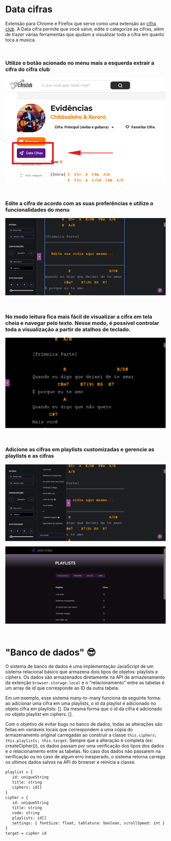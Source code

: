 
# Data cifras

Extensão para Chrome e Firefox que serve como uma extensão ao [cifra club](https://www.cifraclub.com.br). A Data cifra permite que você salve, edite e categorize as cifras, além de trazer várias ferramentas que ajudam a visualizar toda a cifra em quanto toca a musica.

<br>

### Utilize o botão acionado no menu mais a esquerda extrair a cifra do cifra club

![](media\screenshot\button.png)

<br>

### Edite a cifra de acordo com as suas preferências e utilize o funcionalidades do menu

![](media\screenshot\edicao.png)

<br>

### No modo leitura fica mais fácil de visualizar a cifra em tela cheia e navegar pelo texto. Nesse modo, é possível controlar toda a visualização a partir de atalhos de teclado.

![](media\screenshot\tela-cheia.png)

<br>

### Adicione as cifras em playlists customizadas e gerencie as playlists e as cifras

![](media\screenshot\modo-coluna.png)

![](media\screenshot\tabela.png)

<br>

# "Banco de dados" 😎

O sistema de banco de dados é uma implementação JavaScript de um sistema relacional básico que armazena dois tipos de objetos: playlists e ciphers. Os dados são armazenados diretamente na API de armazenamento da extenção ``browser.storage.local`` e o "relacionamento" entre as tabelas é um array de id que corresponde ao ID da outra tabela.

Em um exemplo, esse sistema many-to-many funciona da seguinte forma: ao adicionar uma cifra em uma playlists, o id da playlist é adicionado no objeto cifra em playlists: []. Da mesma forma que o id da cifra é adcionado no objeto playlist em ciphers: [].

Com o objetivo de evitar bugs no banco de dados, todas as alterações são feitas em variáveis locais que correspondem a uma cópia do armazenamento original carregadas ao construir a classe ``this.ciphers; this.playlists; this.target``. Sempre que a alteração é completa (ex: createCipher()), os dados passam por uma verificação dos tipos dos dados e o relacionamento entre as tabelas. No caso dos dados não passarem na verificação ou no caso de algum erro inesperado, o sistema retorna carrega os ultimos dados salvos na API do browser e reinicia a classe.

```
playlist = {
   id: uniqueString
   title: string
   ciphers: id[]
}
cipher = {
   id: uniqueString
   title: string
   code: string
   playlists: id[]
   settings: { fontSize: float, tablatura: boolean, scrollSpeed: int }
}
target = cipher id
```

